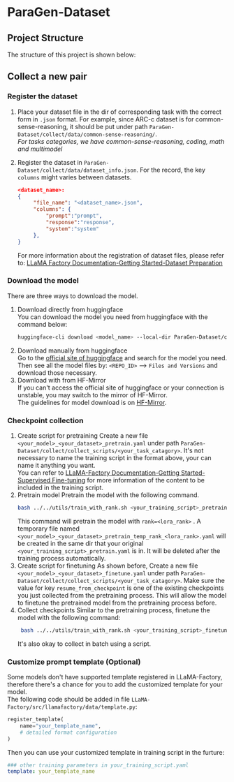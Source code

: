 # ParaGen-Dataset

## Project Structure

The structure of this project is shown below:

## Collect a new pair

### Register the dataset

1. Place your dataset file in the dir of corresponding task with the correct form in `.json` format. For example, since ARC-c dataset is for common-sense-reasoning, it should be put under path `ParaGen-Dataset/collect/data/common-sense-reasoning/`.<br>
   _For tasks categories, we have common-sense-reasoning, coding, math and multimodel_

2. Register the dataset in `ParaGen-Dataset/collect/data/dataset_info.json`. For the record, the key `columns` might varies between datasets.
   ```json
   <dataset_name>:
   {
        "file_name": "<dataset_name>.json",
        "columns": {
            "prompt":"prompt",
            "response":"response",
            "system":"system"
        },
   }
   ```
   For more information about the registration of dataset files, please refer to: [LLaMA Factory Documentation-Getting Started-Dataset Preparation](https://llamafactory.readthedocs.io/zh-cn/latest/getting_started/data_preparation.html)

### Download the model

There are three ways to download the model.

1. Download directly from huggingface<br>
   You can download the model you need from huggingface with the command below:
   ```bash
   huggingface-cli download <model_name> --local-dir ParaGen-Dataset/collect/models/<model_name>
   ```
2. Download manually from huggingface<br>
   Go to the [official site of huggingface](https://huggingface.co/) and search for the model you need. Then see all the model files by: `<REPO_ID>` --> `Files and Versions` and download those necessary.
3. Download with from HF-Mirror<br>
   If you can't access the official site of huggingface or your connection is unstable, you may switch to the mirror of HF-Mirror.<br>
   The guidelines for model download is on [HF-Mirror](https://hf-mirror.com/).

### Checkpoint collection

1. Create script for pretraining
   Create a new file `<your_model>_<your_dataset>_pretrain.yaml` under path `ParaGen-Dataset/collect/collect_scripts/<your_task_catagory>`. It's not necessary to name the training script in the format above, your can name it anything you want.<br>
   You can refer to [LLaMA-Factory Documentation-Getting Started-Supervised Fine-tuning](https://llamafactory.readthedocs.io/en/latest/getting_started/sft.html) for more information of the content to be included in the training script.
2. Pretrain model
   Pretrain the model with the following command.
   ```bash
   bash ../../utils/train_with_rank.sh <your_training_script>_pretrain.yaml <lora_rank>
   ```
   This command will pretrain the model with `rank=<lora_rank>` . A temporary file named `<your_model>_<your_dataset>_pretrain_temp_rank_<lora_rank>.yaml` will be created in the same dir that your original `<your_training_script>_pretrain.yaml` is in. It will be deleted after the training process automatically.
3. Create script for finetuning
   As shown before, Create a new file `<your_model>_<your_dataset>_finetune.yaml` under path `ParaGen-Dataset/collect/collect_scripts/<your_task_catagory>`.
   Make sure the value for key `resume_from_checkpoint` is one of the existing checkpoints you just collected from the pretraining process. This will allow the model to finetune the pretrained model from the pretraining process before.
4. Collect checkpoints
   Similar to the pretraining process, finetune the model with the following command:
   ```bash
    bash ../../utils/train_with_rank.sh <your_training_script>_finetune.yaml <lora_rank>
   ```
   It's also okay to collect in batch using a script.

### Customize prompt template (Optional)

Some models don't have supported template registered in LLaMA-Factory, therefore there's a chance for you to add the customized template for your model.<br>
The following code should be added in file `LLaMA-Factory/src/llamafactory/data/template.py`:

```python
register_template(
    name="your_template_name",
    # detailed format configuration
)
```

Then you can use your customized template in training script in the furture:

```yaml
### other training parameters in your_training_script.yaml
template: your_template_name
```
